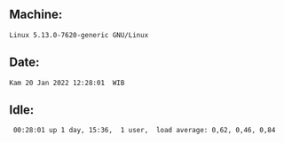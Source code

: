 ## Machine:
```
Linux 5.13.0-7620-generic GNU/Linux
```
## Date:
```
Kam 20 Jan 2022 12:28:01  WIB
```
## Idle:
```
 00:28:01 up 1 day, 15:36,  1 user,  load average: 0,62, 0,46, 0,84
```
